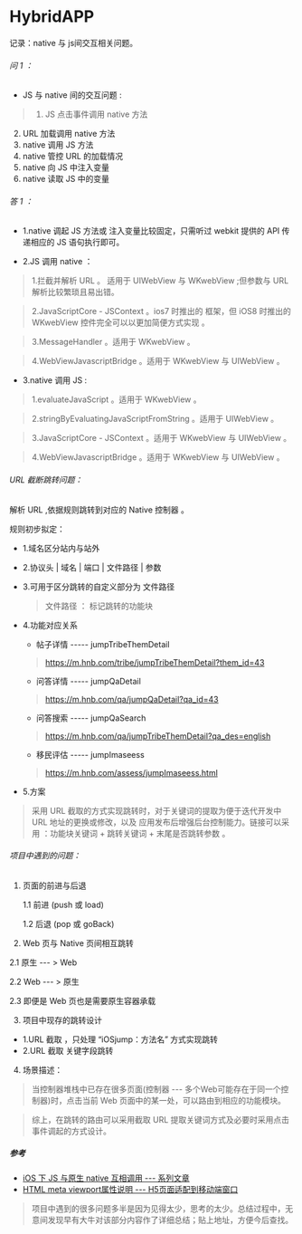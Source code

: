 # HybridAPP
记录：native 与 js间交互相关问题。

###### 问 1 ：

* JS 与 native 间的交互问题 :
> 1. JS 点击事件调用 native 方法
 2. URL 加载调用 native 方法
 3. native 调用 JS 方法
 4. native 管控 URL 的加载情况
 5. native 向 JS 中注入变量
 6. native 读取 JS 中的变量

###### 答 1 ：

* 1.native 调起 JS 方法或 注入变量比较固定，只需听过 webkit 提供的 API 传递相应的 JS 语句执行即可。

* 2.JS 调用 native ：

> 1.拦截并解析 URL 。 适用于 UIWebView 与 WKwebView ;但参数与 URL 解析比较繁琐且易出错。

> 2.JavaScriptCore - JSContext 。ios7 时推出的 框架，但 iOS8 时推出的 WKwebView 控件完全可以以更加简便方式实现 。

> 3.MessageHandler 。适用于 WKwebView 。

> 4.WebViewJavascriptBridge 。适用于 WKwebView 与 UIWebView 。


 * 3.native 调用 JS :

> 1.evaluateJavaScript 。适用于  WKwebView 。

> 2.stringByEvaluatingJavaScriptFromString 。适用于 UIWebView 。

> 3.JavaScriptCore - JSContext 。适用于 WKwebView 与 UIWebView 。

>4.WebViewJavascriptBridge 。适用于 WKwebView 与 UIWebView 。



###### URL 截断跳转问题：

解析 URL ,依据规则跳转到对应的 Native 控制器 。

规则初步拟定：
* 1.域名区分站内与站外

* 2.协议头 | 域名 | 端口  | 文件路径  | 参数

* 3.可用于区分跳转的自定义部分为 文件路径

    > 文件路径 ： 标记跳转的功能块


* 4.功能对应关系

    * 帖子详情 ----- jumpTribeThemDetail
    > https://m.hnb.com/tribe/jumpTribeThemDetail?them_id=43

    * 问答详情 ----- jumpQaDetail
    > https://m.hnb.com/qa/jumpQaDetail?qa_id=43

    * 问答搜索 ----- jumpQaSearch
    > https://m.hnb.com/qa/jumpTribeThemDetail?qa_des=english

    * 移民评估 ----- jumpImaseess
    > https://m.hnb.com/assess/jumpImaseess.html

* 5.方案

> 采用 URL 截取的方式实现跳转时，对于关键词的提取为便于迭代开发中 URL 地址的更换或修改，以及 应用发布后增强后台控制能力。链接可以采用 ：功能块关键词 + 跳转关键词 + 末尾是否跳转参数 。

###### 项目中遇到的问题：

1. 页面的前进与后退

    1.1 前进 (push 或 load)

    1.2 后退 (pop 或 goBack)

2. Web 页与 Native 页间相互跳转

  2.1 原生 --- > Web

  2.2 Web --- > 原生

  2.3 即便是 Web 页也是需要原生容器承载

3. 项目中现存的跳转设计

  * 1.URL 截取 ，只处理 “iOSjump：方法名” 方式实现跳转
  * 2.URL 截取 关键字段跳转


4. 场景描述：

> 当控制器堆栈中已存在很多页面(控制器 --- 多个Web可能存在于同一个控制器)时，点击当前 Web 页面中的某一处，可以路由到相应的功能模块。

> 综上，在跳转的路由可以采用截取 URL 提取关键词方式及必要时采用点击事件调起的方式设计。

##### 参考

* [iOS 下 JS 与原生 native 互相调用 --- 系列文章](http://www.jianshu.com/p/d19689e0ed83)
* [HTML meta viewport属性说明 --- H5页面适配到移动端窗口](http://www.cnblogs.com/pigtail/archive/2013/03/15/2961631.html)

> 项目中遇到的很多问题多半是因为见得太少，思考的太少。总结过程中，无意间发现早有大牛对该部分内容作了详细总结；贴上地址，方便今后查找。
